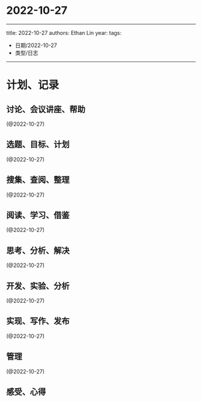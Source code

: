 

# 2022-10-27


---
title: 2022-10-27
authors: Ethan Lin
year:
tags:
  - 日期/2022-10-27 
  - 类型/日志 
---




# 计划、记录

## 讨论、会议讲座、帮助

(@2022-10-27)



## 选题、目标、计划

(@2022-10-27)



## 搜集、查阅、整理

(@2022-10-27)



## 阅读、学习、借鉴

(@2022-10-27)



## 思考、分析、解决

(@2022-10-27)



## 开发、实验、分析

(@2022-10-27)



## 实现、写作、发布

(@2022-10-27)





## 管理

(@2022-10-27)



## 感受、心得



